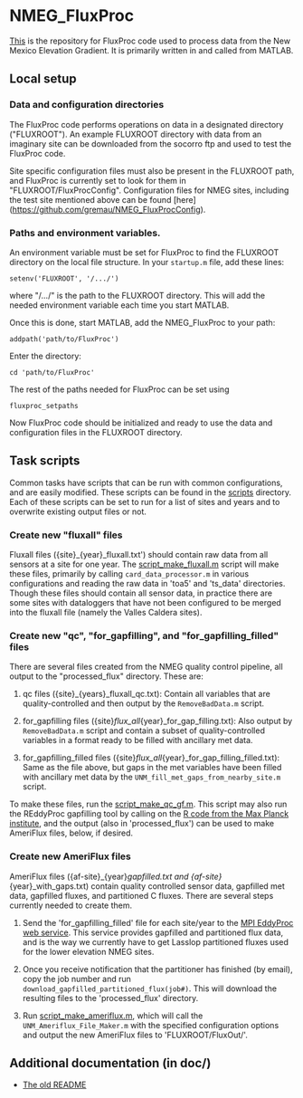 # NMEG_FluxProc

[This](https://github.com/gremau/NMEG_FluxProc) is the repository for
FluxProc code used to process data from the New Mexico Elevation Gradient.
It is primarily written in and called from MATLAB.


## Local setup

### Data and configuration directories

The FluxProc code performs operations on data in a designated directory
("FLUXROOT"). An example FLUXROOT directory with data from an imaginary
site can be downloaded from the socorro ftp and used to test the FluxProc
code.

Site specific configuration files must also be present in the FLUXROOT
path, and FluxProc is currently set to look for them in
"FLUXROOT/FluxProcConfig". Configuration files for NMEG sites, including
the test site mentioned above can be found [here]
(https://github.com/gremau/NMEG_FluxProcConfig).

### Paths and environment variables.

An environment variable must be set for FluxProc to find the FLUXROOT
directory on the local file structure. In your `startup.m` file, add
these lines:

    setenv('FLUXROOT', '/.../')

where "/.../" is the path to the FLUXROOT directory. This will add the
needed environment variable each time you start MATLAB.

Once this is done, start MATLAB, add the NMEG_FluxProc to your path:

    addpath('path/to/FluxProc')

Enter the directory:

    cd 'path/to/FluxProc'

The rest of the paths needed for FluxProc can be set using

    fluxproc_setpaths

Now FluxProc code should be initialized and ready to use the data and
configuration files in the FLUXROOT directory.


## Task scripts

Common tasks have scripts that can be run with common configurations, and are easily modified. These scripts can be found in the [scripts](https://github.com/gremau/NMEG_FluxProc/scripts/) directory. Each of these scripts can be set to run for a list of sites and years and to overwrite existing output files or not.

### Create new "fluxall" files

Fluxall files ({site}_{year}_fluxall.txt') should contain raw data from all sensors at a site for one year. The [script_make_fluxall.m](https://github.com/gremau/NMEG_FluxProc/scripts/script_make_fluxall.m) script will make these files, primarily by calling `card_data_processor.m` in various configurations and reading the raw data in 'toa5' and 'ts_data' directories. Though these files should contain all sensor data, in practice there are some sites with dataloggers that have not been configured to be merged into the fluxall file (namely the Valles Caldera sites).

### Create new "qc", "for_gapfilling", and "for_gapfilling_filled" files

There are several files created from the NMEG quality control pipeline, all output to the "processed_flux" directory. These are:

1. qc files ({site}_{years}_fluxall_qc.txt): Contain all variables that are quality-controlled and then output by the `RemoveBadData.m` script.

2. for_gapfilling files ({site}_flux_all_{year}_for_gap_filling.txt): Also output by `RemoveBadData.m` script and contain a subset of quality-controlled variables in a format ready to be filled with ancillary met data.

3. for_gapfilling_filled files ({site}_flux_all_{year}_for_gap_filling_filled.txt): Same as the file above, but gaps in the met variables have been filled with ancillary met data by the `UNM_fill_met_gaps_from_nearby_site.m` script.

To make these files, run the [script_make_qc_gf.m](https://github.com/gremau/NMEG_FluxProc/scripts/script_make_qc_gf.m). This script may also run the REddyProc gapfilling tool by calling on the [R code from the Max Planck institute](https://www.bgc-jena.mpg.de/bgi/index.php/Services/REddyProcWebRPackage), and the output (also in 'processed_flux') can be used to make AmeriFlux files, below, if desired.

### Create new AmeriFlux files

AmeriFlux files ({af-site}_{year}_gapfilled.txt and {af-site}_{year}_with_gaps.txt) contain quality controlled sensor data, gapfilled met data, gapfilled fluxes, and partitioned C fluxes. There are several steps currently needed to create them.

1. Send the 'for_gapfilling_filled' file for each site/year to the [MPI EddyProc web service](http://www.bgc-jena.mpg.de/~MDIwork/eddyproc/upload.php). This service provides gapfilled and partitioned flux data, and is the way we currently have to get Lasslop partitioned fluxes used for the lower elevation NMEG sites.

2. Once you receive notification that the partitioner has finished (by email), copy the job number and run `download_gapfilled_partitioned_flux(job#)`. This will download the resulting files to the 'processed_flux' directory.

3. Run [script_make_ameriflux.m](https://github.com/gremau/NMEG_FluxProc/scripts/script_make_ameriflux.m), which will call the `UNM_Ameriflux_File_Maker.m` with the specified configuration options and output the new AmeriFlux files to 'FLUXROOT/FluxOut/'.


## Additional documentation (in doc/)

* [The old README](/doc/old_README.md)
